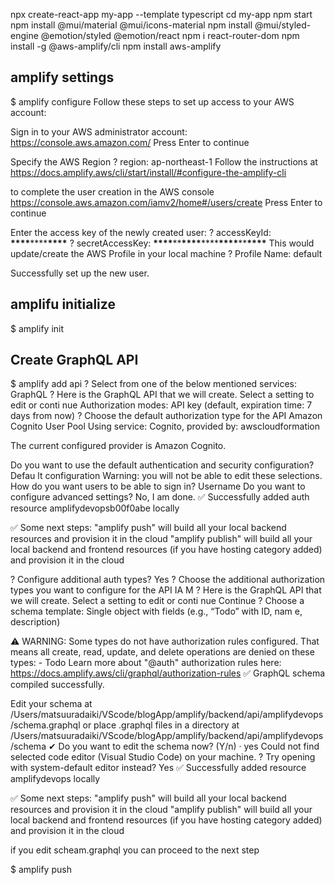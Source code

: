 npx create-react-app my-app --template typescript
cd my-app
npm start
npm install @mui/material @mui/icons-material
npm install @mui/styled-engine @emotion/styled @emotion/react
npm i react-router-dom
npm install -g @aws-amplify/cli
npm install aws-amplify

## amplify settings

$ amplify configure
Follow these steps to set up access to your AWS account:

Sign in to your AWS administrator account:
https://console.aws.amazon.com/
Press Enter to continue

Specify the AWS Region
? region: ap-northeast-1
Follow the instructions at
https://docs.amplify.aws/cli/start/install/#configure-the-amplify-cli

to complete the user creation in the AWS console
https://console.aws.amazon.com/iamv2/home#/users/create
Press Enter to continue

Enter the access key of the newly created user:
? accessKeyId: **\*\*\*\***\*\*\*\***\*\*\*\***
? secretAccessKey: **\*\*\*\***\*\***\*\*\*\***\*\*\*\***\*\*\*\***\*\***\*\*\*\***
This would update/create the AWS Profile in your local machine
? Profile Name: default

Successfully set up the new user.

## amplifu initialize

$ amplify init

## Create GraphQL API

$ amplify add api
? Select from one of the below mentioned services: GraphQL
? Here is the GraphQL API that we will create. Select a setting to edit or conti
nue Authorization modes: API key (default, expiration time: 7 days from now)
? Choose the default authorization type for the API Amazon Cognito User Pool
Using service: Cognito, provided by: awscloudformation

The current configured provider is Amazon Cognito.

Do you want to use the default authentication and security configuration? Defau
lt configuration
Warning: you will not be able to edit these selections.
How do you want users to be able to sign in? Username
Do you want to configure advanced settings? No, I am done.
✅ Successfully added auth resource amplifydevopsb00f0abe locally

✅ Some next steps:
"amplify push" will build all your local backend resources and provision it in the cloud
"amplify publish" will build all your local backend and frontend resources (if you have hosting category added) and provision it in the cloud

? Configure additional auth types? Yes
? Choose the additional authorization types you want to configure for the API IA
M
? Here is the GraphQL API that we will create. Select a setting to edit or conti
nue Continue
? Choose a schema template: Single object with fields (e.g., “Todo” with ID, nam
e, description)

⚠️ WARNING: Some types do not have authorization rules configured. That means all create, read, update, and delete operations are denied on these types: - Todo
Learn more about "@auth" authorization rules here: https://docs.amplify.aws/cli/graphql/authorization-rules
✅ GraphQL schema compiled successfully.

Edit your schema at /Users/matsuuradaiki/VScode/blogApp/amplify/backend/api/amplifydevops/schema.graphql or place .graphql files in a directory at /Users/matsuuradaiki/VScode/blogApp/amplify/backend/api/amplifydevops/schema
✔ Do you want to edit the schema now? (Y/n) · yes
Could not find selected code editor (Visual Studio Code) on your machine.
? Try opening with system-default editor instead? Yes
✅ Successfully added resource amplifydevops locally

✅ Some next steps:
"amplify push" will build all your local backend resources and provision it in the cloud
"amplify publish" will build all your local backend and frontend resources (if you have hosting category added) and provision it in the cloud

if you edit scheam.graphql you can proceed to the next step

$ amplify push
